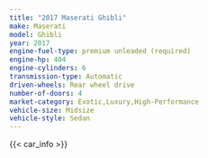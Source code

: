 ```yaml
---
title: "2017 Maserati Ghibli"
make: Maserati
model: Ghibli
year: 2017
engine-fuel-type: premium unleaded (required)
engine-hp: 404
engine-cylinders: 6
transmission-type: Automatic
driven-wheels: Rear wheel drive
number-of-doors: 4
market-category: Exotic,Luxury,High-Performance
vehicle-size: Midsize
vehicle-style: Sedan
---
```


{{< car_info >}}
